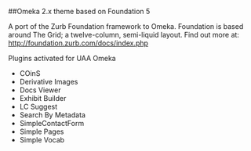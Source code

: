 ##Omeka 2.x theme based on Foundation 5

A port of the Zurb Foundation framework to Omeka. Foundation is based around The Grid; a twelve-column, semi-liquid layout. Find out more at: http://foundation.zurb.com/docs/index.php

Plugins activated for UAA Omeka 
- COinS
- Derivative Images
- Docs Viewer
- Exhibit Builder
- LC Suggest
- Search By Metadata
- SimpleContactForm
- Simple Pages
- Simple Vocab
